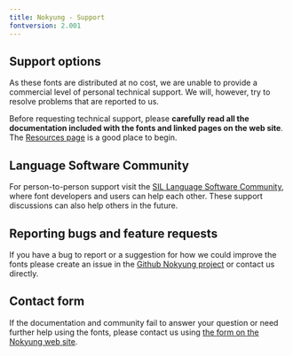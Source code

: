 ```yaml
---
title: Nokyung - Support
fontversion: 2.001
---
```


## Support options

As these fonts are distributed at no cost, we are unable to provide a commercial level of personal technical support. We will, however, try to resolve problems that are reported to us.

Before requesting technical support, please **carefully read all the documentation included with the fonts and linked pages on the web site**. The [Resources page](resources.md) is a good place to begin.

## Language Software Community

For person-to-person support visit the [SIL Language Software Community](https://community.software.sil.org/c/silfonts), where font developers and users can help each other. These support discussions can also help others in the future.

## Reporting bugs and feature requests

If you have a bug to report or a suggestion for how we could improve the fonts please create an issue in the [Github Nokyung project](https://github.com/silnrsi/font-nokyung/issues) or contact us directly.

## Contact form

If the documentation and community fail to answer your question or need further help using the fonts, please contact us using [the form on the Nokyung web site](https://software.sil.org/nokyung/#contact).
